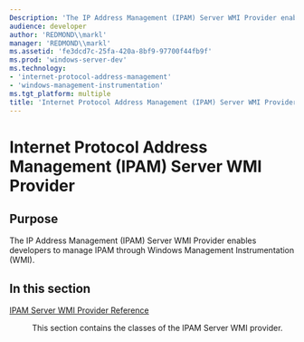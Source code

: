 ```yaml
---
Description: 'The IP Address Management (IPAM) Server WMI Provider enables developers to manage IPAM through Windows Management Instrumentation (WMI).In this sectionIPAM Server WMI Provider ReferenceThis section contains the classes of the IPAM Server WMI provider.'
audience: developer
author: 'REDMOND\\markl'
manager: 'REDMOND\\markl'
ms.assetid: 'fe3dcd7c-25fa-420a-8bf9-97700f44fb9f'
ms.prod: 'windows-server-dev'
ms.technology:
- 'internet-protocol-address-management'
- 'windows-management-instrumentation'
ms.tgt_platform: multiple
title: 'Internet Protocol Address Management (IPAM) Server WMI Provider'
---
```


# Internet Protocol Address Management (IPAM) Server WMI Provider

## Purpose

The IP Address Management (IPAM) Server WMI Provider enables developers to manage IPAM through Windows Management Instrumentation (WMI).

## In this section

<dl> <dt>

[IPAM Server WMI Provider Reference](ipam-server-wmi-provider-reference.md)
</dt> <dd>

This section contains the classes of the IPAM Server WMI provider.

</dd> </dl>

 

 




